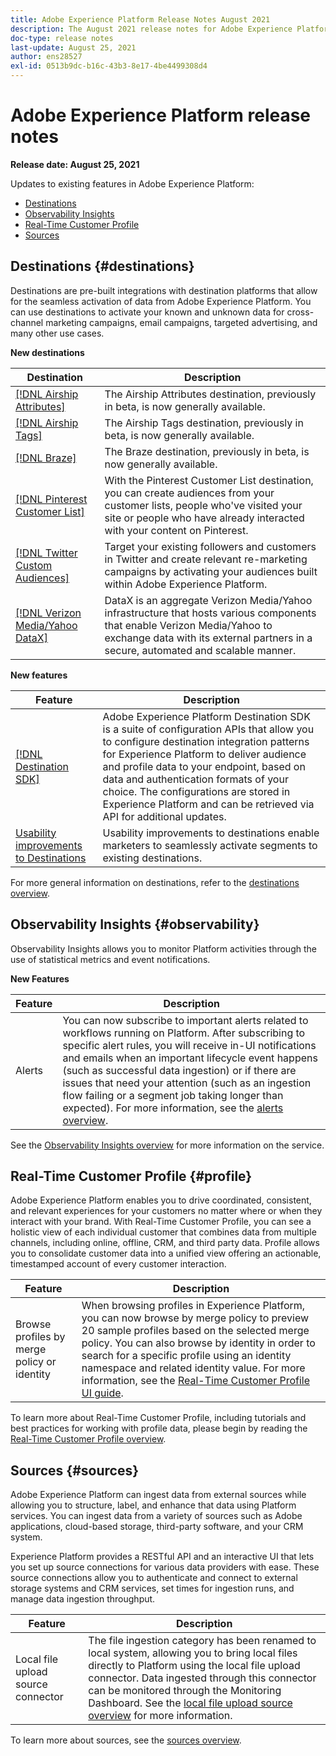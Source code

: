 ```yaml
---
title: Adobe Experience Platform Release Notes August 2021
description: The August 2021 release notes for Adobe Experience Platform.
doc-type: release notes
last-update: August 25, 2021
author: ens28527
exl-id: 0513b9dc-b16c-43b3-8e17-4be4499308d4
---
```

# Adobe Experience Platform release notes 

**Release date: August 25, 2021**

Updates to existing features in Adobe Experience Platform:

- [Destinations](#destinations)
- [Observability Insights](#observability)
- [Real-Time Customer Profile](#profile)
- [Sources](#sources)

## Destinations {#destinations}

Destinations are pre-built integrations with destination platforms that allow for the seamless activation of data from Adobe Experience Platform. You can use destinations to activate your known and unknown data for cross-channel marketing campaigns, email campaigns, targeted advertising, and many other use cases.

**New destinations**

| Destination | Description |
| ----------- | ----------- |
| [[!DNL Airship Attributes]](../../destinations/catalog/mobile-engagement/airship-attributes.md) | The Airship Attributes destination, previously in beta, is now generally available. |
| [[!DNL Airship Tags]](../../destinations/catalog/mobile-engagement/airship-tags.md) | The Airship Tags destination, previously in beta, is now generally available. |
| [[!DNL Braze]](../../destinations/catalog/mobile-engagement/braze.md) | The Braze destination, previously in beta, is now generally available. |
| [[!DNL Pinterest Customer List]](../../destinations/catalog/advertising/pinterest.md) | With the Pinterest Customer List destination, you can create audiences from your customer lists, people who've visited your site or people who have already interacted with your content on Pinterest. |
| [[!DNL Twitter Custom Audiences]](../../destinations/catalog/social/twitter.md) | Target your existing followers and customers in Twitter and create relevant re-marketing campaigns by activating your audiences built within Adobe Experience Platform. |
| [[!DNL Verizon Media/Yahoo DataX]](../../destinations/catalog/advertising/datax.md) | DataX is an aggregate Verizon Media/Yahoo infrastructure that hosts various components that enable Verizon Media/Yahoo to exchange data with its external partners in a secure, automated and scalable manner.|

**New features**

| Feature | Description |
| --- | --- |
| [[!DNL Destination SDK]](../../destinations/destination-sdk/overview.md) | Adobe Experience Platform Destination SDK is a suite of configuration APIs that allow you to configure destination integration patterns for Experience Platform to deliver audience and profile data to your endpoint, based on data and authentication formats of your choice. The configurations are stored in Experience Platform and can be retrieved via API for additional updates. |
| [Usability improvements to Destinations](../../destinations/ui/activation-overview.md) | Usability improvements to destinations enable marketers to seamlessly activate segments to existing destinations. |

For more general information on destinations, refer to the [destinations overview](../../destinations/home.md).

## Observability Insights {#observability}

Observability Insights allows you to monitor Platform activities through the use of statistical metrics and event notifications.

**New Features**

| Feature | Description |
| --- | --- |
| Alerts | You can now subscribe to important alerts related to workflows running on Platform. After subscribing to specific alert rules, you will receive in-UI notifications and emails when an important lifecycle event happens (such as successful data ingestion) or if there are issues that need your attention (such as an ingestion flow failing or a segment job taking longer than expected). For more information, see the [alerts overview](../../observability/alerts/overview.md). |

See the [Observability Insights overview](../../observability/home.md) for more information on the service.

## Real-Time Customer Profile {#profile}

Adobe Experience Platform enables you to drive coordinated, consistent, and relevant experiences for your customers no matter where or when they interact with your brand. With Real-Time Customer Profile, you can see a holistic view of each individual customer that combines data from multiple channels, including online, offline, CRM, and third party data. Profile allows you to consolidate customer data into a unified view offering an actionable, timestamped account of every customer interaction.

| Feature | Description |
| ------- | ----------- |
|Browse profiles by merge policy or identity| When browsing profiles in Experience Platform, you can now browse by merge policy to preview 20 sample profiles based on the selected merge policy. You can also browse by identity in order to search for a specific profile using an identity namespace and related identity value. For more information, see the [Real-Time Customer Profile UI guide](../../profile/ui/user-guide.md).|

To learn more about Real-Time Customer Profile, including tutorials and best practices for working with profile data, please begin by reading the [Real-Time Customer Profile overview](../../profile/home.md).

## Sources {#sources}

Adobe Experience Platform can ingest data from external sources while allowing you to structure, label, and enhance that data using Platform services. You can ingest data from a variety of sources such as Adobe applications, cloud-based storage, third-party software, and your CRM system.

Experience Platform provides a RESTful API and an interactive UI that lets you set up source connections for various data providers with ease. These source connections allow you to authenticate and connect to external storage systems and CRM services, set times for ingestion runs, and manage data ingestion throughput.

| Feature | Description |
| ------- | ----------- |
| Local file upload source connector | The file ingestion category has been renamed to local system, allowing you to bring local files directly to Platform using the local file upload connector. Data ingested through this connector can be monitored through the Monitoring Dashboard. See the [local file upload source overview](../../sources/connectors/local-system/local-file-upload.md) for more information. |

To learn more about sources, see the [sources overview](../../sources/home.md).
